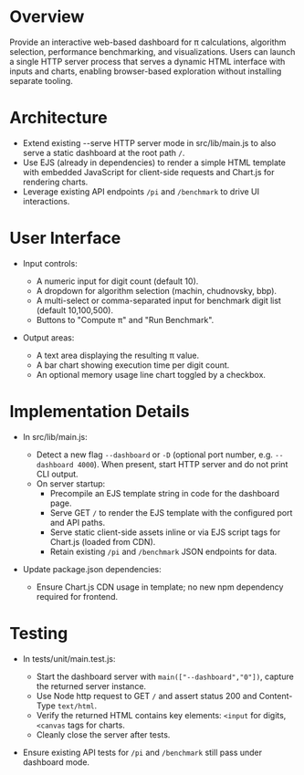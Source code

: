 # Overview

Provide an interactive web-based dashboard for π calculations, algorithm selection, performance benchmarking, and visualizations.  Users can launch a single HTTP server process that serves a dynamic HTML interface with inputs and charts, enabling browser-based exploration without installing separate tooling.

# Architecture

- Extend existing --serve HTTP server mode in src/lib/main.js to also serve a static dashboard at the root path `/`.
- Use EJS (already in dependencies) to render a simple HTML template with embedded JavaScript for client-side requests and Chart.js for rendering charts.
- Leverage existing API endpoints `/pi` and `/benchmark` to drive UI interactions.

# User Interface

- Input controls:
  - A numeric input for digit count (default 10).
  - A dropdown for algorithm selection (machin, chudnovsky, bbp).
  - A multi-select or comma-separated input for benchmark digit list (default 10,100,500).
  - Buttons to "Compute π" and "Run Benchmark".

- Output areas:
  - A text area displaying the resulting π value.
  - A bar chart showing execution time per digit count.
  - An optional memory usage line chart toggled by a checkbox.

# Implementation Details

- In src/lib/main.js:
  - Detect a new flag `--dashboard` or `-D` (optional port number, e.g. `--dashboard 4000`).  When present, start HTTP server and do not print CLI output.
  - On server startup:
    - Precompile an EJS template string in code for the dashboard page.
    - Serve GET `/` to render the EJS template with the configured port and API paths.
    - Serve static client-side assets inline or via EJS script tags for Chart.js (loaded from CDN).
    - Retain existing `/pi` and `/benchmark` JSON endpoints for data.

- Update package.json dependencies:
  - Ensure Chart.js CDN usage in template; no new npm dependency required for frontend.

# Testing

- In tests/unit/main.test.js:
  - Start the dashboard server with `main(["--dashboard","0"])`, capture the returned server instance.
  - Use Node http request to GET `/` and assert status 200 and Content-Type `text/html`.
  - Verify the returned HTML contains key elements: `<input` for digits, `<canvas` tags for charts.
  - Cleanly close the server after tests.

- Ensure existing API tests for `/pi` and `/benchmark` still pass under dashboard mode.
